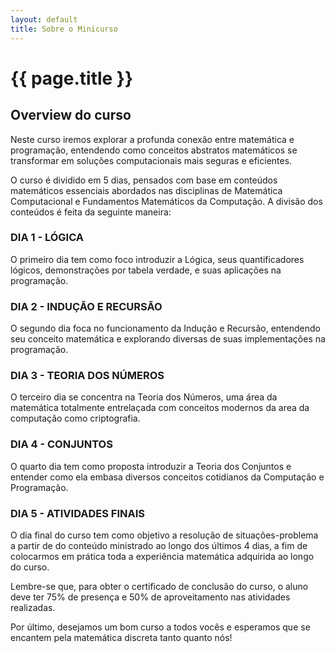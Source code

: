 ```yaml
---
layout: default
title: Sobre o Minicurso
---
```


# {{ page.title }}

## Overview do curso

Neste curso iremos explorar a profunda conexão entre matemática e programação, entendendo como conceitos abstratos matemáticos se transformar em soluções computacionais mais seguras e eficientes.

O curso é dividido em 5 dias, pensados com base em conteúdos matemáticos essenciais abordados nas disciplinas de Matemática Computacional e Fundamentos Matemáticos da Computação. A divisão dos conteúdos é feita da seguinte maneira:

### DIA 1 - LÓGICA

O primeiro dia tem como foco introduzir a Lógica, seus quantificadores lógicos, demonstrações por tabela verdade, e suas aplicações na programação.

### DIA 2 - INDUÇÃO E RECURSÃO

O segundo dia foca no funcionamento da Indução e Recursão, entendendo seu conceito matemática e explorando diversas de suas implementações na programação.

### DIA 3 - TEORIA DOS NÚMEROS

O terceiro dia se concentra na Teoria dos Números, uma área da matemática totalmente entrelaçada com conceitos modernos da area da computação como criptografia.

### DIA 4 - CONJUNTOS

O quarto dia tem como proposta introduzir a Teoria dos Conjuntos e entender como ela embasa diversos conceitos cotidianos da Computação e Programação.


### DIA 5 - ATIVIDADES FINAIS

O dia final do curso tem como objetivo a resolução de situações-problema a partir de do conteúdo ministrado ao longo dos últimos 4 dias, a fim de colocarmos em prática toda a experiência matemática adquirida ao longo do curso.


Lembre-se que, para obter o certificado de conclusão do curso, o aluno deve ter 75% de presença e 50% de aproveitamento nas atividades realizadas.

Por último, desejamos um bom curso a todos vocês e esperamos que se encantem pela matemática discreta tanto quanto nós!